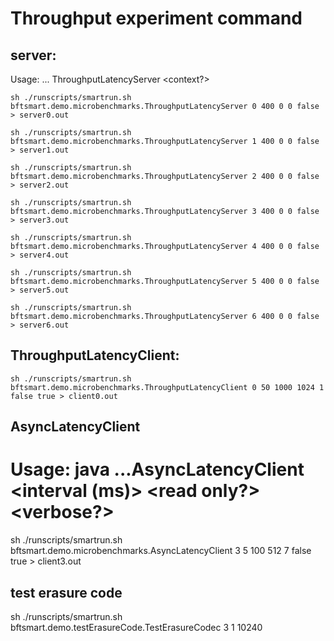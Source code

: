 # Throughput experiment command

## server:
Usage: ... ThroughputLatencyServer <processId> <measurement interval> <reply size> <state size> <context?>

```shell
sh ./runscripts/smartrun.sh bftsmart.demo.microbenchmarks.ThroughputLatencyServer 0 400 0 0 false > server0.out

sh ./runscripts/smartrun.sh bftsmart.demo.microbenchmarks.ThroughputLatencyServer 1 400 0 0 false > server1.out

sh ./runscripts/smartrun.sh bftsmart.demo.microbenchmarks.ThroughputLatencyServer 2 400 0 0 false > server2.out

sh ./runscripts/smartrun.sh bftsmart.demo.microbenchmarks.ThroughputLatencyServer 3 400 0 0 false > server3.out

sh ./runscripts/smartrun.sh bftsmart.demo.microbenchmarks.ThroughputLatencyServer 4 400 0 0 false > server4.out

sh ./runscripts/smartrun.sh bftsmart.demo.microbenchmarks.ThroughputLatencyServer 5 400 0 0 false > server5.out

sh ./runscripts/smartrun.sh bftsmart.demo.microbenchmarks.ThroughputLatencyServer 6 400 0 0 false > server6.out
```

## ThroughputLatencyClient:
```shell
sh ./runscripts/smartrun.sh bftsmart.demo.microbenchmarks.ThroughputLatencyClient 0 50 1000 1024 1 false true > client0.out
```

## AsyncLatencyClient
# Usage: java ...AsyncLatencyClient <initial client id> <number of clients> <number of operations> <request size> <interval (ms)> <read only?> <verbose?>
sh ./runscripts/smartrun.sh bftsmart.demo.microbenchmarks.AsyncLatencyClient 3 5 100 512 7 false true > client3.out

## test erasure code
sh ./runscripts/smartrun.sh bftsmart.demo.testErasureCode.TestErasureCodec 3 1 10240